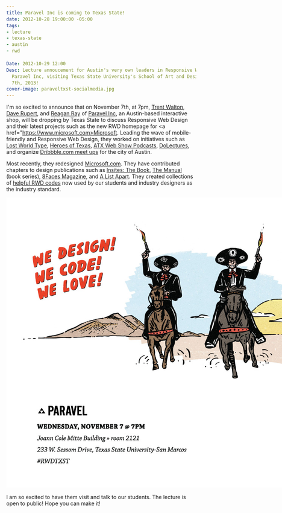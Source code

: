```yaml
---
title: Paravel Inc is coming to Texas State!
date: 2012-10-28 19:00:00 -05:00
tags:
- lecture
- texas-state
- austin
- rwd

Date: 2012-10-29 12:00
Desc: Lecture annoucement for Austin's very own leaders in Responsive Web Design,
  Paravel Inc, visiting Texas State University's School of Art and Design on November
  7th, 2013!
cover-image: paraveltxst-socialmedia.jpg
---
```


I'm so excited to announce that on November 7th, at 7pm, <a href="https://www.twitter.com/trentwalton">Trent Walton</a>, <a href="https://www.twitter.com/davatron5000" >Dave Rupert</a>, and <a href="https://www.twitter.com/raygunray" >Reagan Ray</a> of <a href="https://www.paravelinc.com">Paravel Inc</a>, an Austin-based interactive shop, will be dropping by Texas State to discuss Responsive Web Design and their latest projects such as the new RWD homepage for <a href="https://www.microsoft.com>Microsoft</a>. Leading the wave of mobile-friendly and Responsive Web Design, they worked on initiatives such as <a href="https://lostworldsfairs.com/">Lost World Type</a>, <a href="https://heroesoftexas.com/">Heroes of Texas</a>, <a href="https://atxwebshow.com/">ATX Web Show Podcasts</a>, <a href="https://www.dolectures.com" >DoLectures</a>, and organize <a href="https://www.twitter.com/atxdribbble">Dribbble.com meet ups</a> for the city of Austin.

Most recently, they redesigned <a href="https://Microsoft.com/">Microsoft.com</a>. They have contributed chapters to design publications such as <a href="shop.viewportindustries.com/products/insites-the-book">Insites: The Book</a>, <a href="alwaysreadthemanual.com">The Manual</a> (book series), <a href="https://www.8faces.com">8Faces Magazine</a>, and <a href="https://www.alistapart.com/articles/mo-pixels-mo-problems/" >A List Apart</a>. They created collections of <a href="https://fitvidsjs.com/" >helpful RWD codes</a> now used by our students and industry designers as the industry standard.

<img src="/static/img/posts/paraveltxst-socialmedia.jpg" alt="poster for paravel lecture" style="max-width: 1024px; margin: 0 auto;">

I am so excited to have them visit and talk to our students. The lecture is open to public! Hope you can make it!
